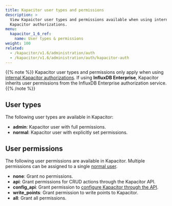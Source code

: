 ```yaml
---
title: Kapacitor user types and permissions
description: >
  View Kapaictor user types and permissions available when using internal
  Kapacitor authorizations.
menu:
  kapacitor_1_6_ref:
    name: User types & permissions
weight: 100
related:
  - /kapacitor/v1.6/administration/auth
  - /kapacitor/v1.6/administration/auth/kapacitor-auth
---
```


{{% note %}}
Kapacitor user types and permissions only apply when using
[internal Kapacitor authorizations](/kapacitor/v1.6/administration/auth/kapacitor-auth).
If using **InfluxDB Enterprise**, Kapacitor inherits user permissions from the
InfluxDB Enterprise authorization service.
{{% /note %}}

## User types
The following user types are available in Kapacitor:

- **admin**: Kapacitor user with full permissions.
- **normal**: Kapacitor user with explicitly set permissions.

## User permissions
The following user permissions are available in Kapacitor.
Multiple permissions can be assigned to a single [normal user](#user-types).

- **none**: Grant no permissions.
- **api**: Grant permissions for CRUD actions through the Kapacitor API.
- **config_api**: Grant permission to [configure Kapacitor through the API](/kapacitor/v1.6/administration/configuration/#configure-with-the-http-api).
- **write_points**: Grant permission to write points to Kapacitor.
- **all**: Grant all permissions.